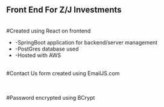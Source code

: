 <h2>Front End For Z/J Investments</h2>
<br />
#Created using React on frontend
<ul>
<li>-SpringBoot application for backend/server management</li>
<li>-PostGres database used</li>
<li>-Hosted with AWS</li>
</ul>

<br />
#Contact Us form created using EmailJS.com

<br /><br />
#Password encrypted using BCrypt
